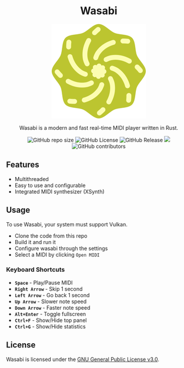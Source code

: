 <h1 align="center">Wasabi</h1>
<p align="center"><img src="/assets/logo.svg" width="256"/></p>
<p align="center">Wasabi is a modern and fast real-time MIDI player written in Rust.</p>
<p align="center">
<img alt="GitHub repo size" src="https://img.shields.io/github/repo-size/BlackMIDIDevs/wasabi">
<img alt="GitHub License" src="https://img.shields.io/github/license/BlackMIDIDevs/wasabi">
<img alt="GitHub Release" src="https://img.shields.io/github/v/release/BlackMIDIDevs/wasabi">
<a href="https://github.com/BlackMIDIDevs/wasabi/releases/"><img src="https://img.shields.io/github/downloads/BlackMIDIDevs/wasabi"></a>
<img alt="GitHub contributors" src="https://img.shields.io/github/contributors/BlackMIDIDevs/wasabi">
</p>

## Features

- Multithreaded
- Easy to use and configurable
- Integrated MIDI synthesizer (XSynth)

## Usage

To use Wasabi, your system must support Vulkan.

- Clone the code from this repo
- Build it and run it
- Configure wasabi through the settings
- Select a MIDI by clicking `Open MIDI`

### Keyboard Shortcuts

- **`Space`** - Play/Pause MIDI
- **`Right Arrow`** - Skip 1 second
- **`Left Arrow`** - Go back 1 second
- **`Up Arrow`** - Slower note speed
- **`Down Arrow`** - Faster note speed
- **`Alt+Enter`** - Toggle fullscreen
- **`Ctrl+F`** - Show/Hide top panel
- **`Ctrl+G`** - Show/Hide statistics

## License
Wasabi is licensed under the [GNU General Public License v3.0](https://www.gnu.org/licenses/gpl-3.0.en.html#license-text).
